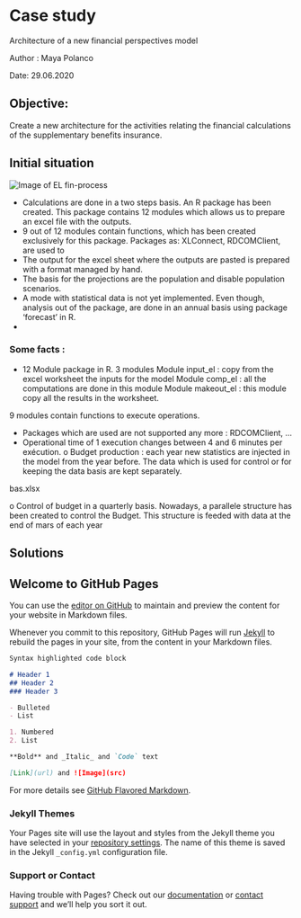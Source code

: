 
# **Case study** 
Architecture of a new financial perspectives model

Author : Maya Polanco

Date: 29.06.2020 
 
## Objective:
Create a new architecture for the activities relating the financial calculations of the supplementary benefits insurance.
 
## Initial situation

![Image of EL fin-process](https://octodex.github.com/images/yaktocat.png)

-    Calculations are done in a two steps basis. An R package has been created. This package contains 12 modules which allows us to prepare an excel file with the outputs.
-    9 out of 12 modules contain functions, which has been created exclusively for this package. Packages as: XLConnect, RDCOMClient, are used to 
-    The output for the excel sheet where the outputs are pasted is prepared with a format managed by hand.
-    The basis for the projections are the population and disable population scenarios.
-    A mode with statistical data is not yet implemented. Even though, analysis out of the package, are done in an annual basis using package ‘forecast’ in R.
-         
 
### Some facts :
-	12 Module package in R. 3 modules 
Module input_el : copy from the excel worksheet the inputs for the model
Module comp_el : all the computations are done in this module
Module makeout_el : this module copy all the results in the worksheet.

9 modules contain functions to execute operations.
-	Packages which are used are not supported any more : RDCOMClient, …
-	Operational time of 1 execution changes between 4 and 6 minutes per exécution.
o	Budget production : each year new statistics are injected in the model from the year before. The data which is used for control or for keeping the data basis are kept separately.

bas.xlsx


o	Control of budget in a quarterly basis. Nowadays, a parallele structure has been created to control the Budget. This structure is feeded with data at the end of mars of each year

Solutions
-

## Welcome to GitHub Pages

You can use the [editor on GitHub](https://github.com/PomBSV/exam/edit/master/README.md) to maintain and preview the content for your website in Markdown files.

Whenever you commit to this repository, GitHub Pages will run [Jekyll](https://jekyllrb.com/) to rebuild the pages in your site, from the content in your Markdown files.



```markdown
Syntax highlighted code block

# Header 1
## Header 2
### Header 3

- Bulleted
- List

1. Numbered
2. List

**Bold** and _Italic_ and `Code` text

[Link](url) and ![Image](src)
```

For more details see [GitHub Flavored Markdown](https://guides.github.com/features/mastering-markdown/).

### Jekyll Themes

Your Pages site will use the layout and styles from the Jekyll theme you have selected in your [repository settings](https://github.com/PomBSV/exam/settings). The name of this theme is saved in the Jekyll `_config.yml` configuration file.

### Support or Contact

Having trouble with Pages? Check out our [documentation](https://help.github.com/categories/github-pages-basics/) or [contact support](https://github.com/contact) and we’ll help you sort it out.
